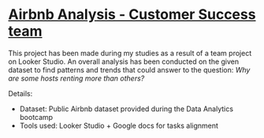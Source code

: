 # [Airbnb Analysis - Customer Success team](https://lookerstudio.google.com/reporting/9baf93a3-eb10-420e-9440-858ae90347e4)

This project has been made during my studies as a result of a team project on Looker Studio.
An overall analysis has been conducted on the given dataset to find patterns and trends that could answer to the question: _Why are some hosts renting more than others?_

Details:
* Dataset: Public Airbnb dataset provided during the Data Analytics bootcamp
* Tools used: Looker Studio + Google docs for tasks alignment
